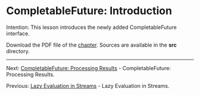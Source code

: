 # CompletableFuture: Introduction

Intention: This lesson introduces the newly added CompletableFuture interface.

Download the PDF file of the [chapter](chapter_26.pdf). Sources are available in the <b>src</b> directory. 


<hr>

Next: [CompletableFuture: Processing Results](chapter_27.md "CompletableFuture: Processing Results") - 
CompletableFuture: Processing Results.

Previous: [Lazy Evaluation in Streams](chapter_25.md "Lazy Evaluation in Streams") - Lazy Evaluation in Streams.